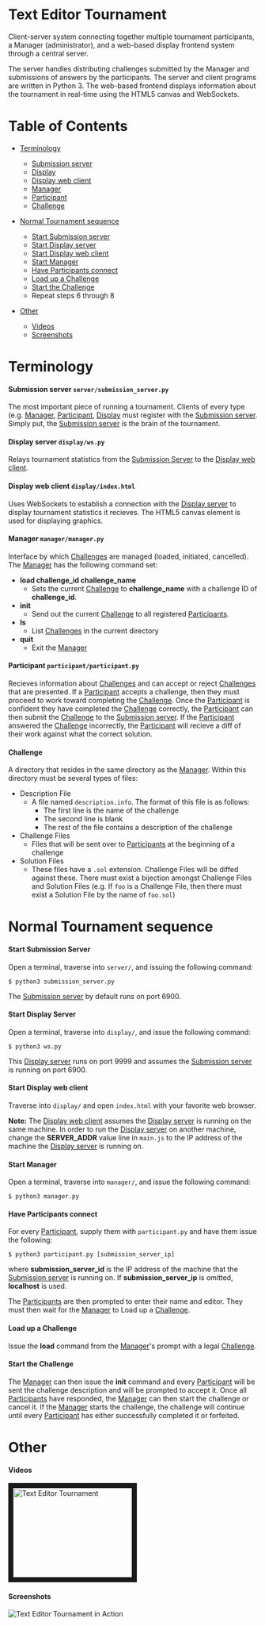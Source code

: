 Text Editor Tournament
=======================

Client-server system connecting together multiple tournament participants, a
Manager (administrator), and a web-based display frontend system through a
central server.

The server handles distributing challenges submitted by the Manager and
submissions of answers by the participants. The server and client programs are
written in Python 3. The web-based frontend displays information about the
tournament in real-time using the HTML5 canvas and WebSockets.

Table of Contents
=================

* [Terminology](#terminology)
    * [Submission server](#submission-server-serversubmission_serverpy)
    * [Display](#display-server-displaywspy)
    * [Display web client](#display-web-client-displayindexhtml)
    * [Manager](#manager-managermanagerpy)
    * [Participant](#participant-participantparticipantpy)
    * [Challenge](#challenge)

* [Normal Tournament sequence](#normal-tournament-sequence)
    * [Start Submission server](#start-submission-server)
    * [Start Display server](#start-display-server)
    * [Start Display web client](#start-display-web-client)
    * [Start Manager](#start-manager)
    * [Have Participants connect](#have-participants-connect)
    * [Load up a Challenge](#load-up-a-challenge)
    * [Start the Challenge](#start-the-challenge)
    * Repeat steps 6 through 8

* [Other](#other)
    * [Videos](#video)
    * [Screenshots](#screenshots)


Terminology
===========

#### Submission server `server/submission_server.py`

The most important piece of running a tournament. Clients of every type (e.g.
[Manager](#manager-managermanagerpy),
[Participant](#participant-participantparticipantpy),
[Display](#display-server-displaywspy) must register with the [Submission
server](#submission-server-serversubmission_serverpy). Simply put, the
[Submission server](#submission-server-serversubmission_serverpy) is the brain
of the tournament.

#### Display server `display/ws.py`

Relays tournament statistics from the [Submission
Server](#submission-server-serversubmission_serverpy) to the [Display web
client](#display-web-client-displayindexhtml).

#### Display web client `display/index.html` 

Uses WebSockets to establish a connection with the [Display
server](#display-server-displaywspy) to display tournament statistics it
recieves. The HTML5 canvas element is used for displaying graphics.

#### Manager `manager/manager.py` 

Interface by which [Challenges](#challenge) are managed (loaded, initiated,
cancelled). The [Manager](#manager-managermanagerpy) has the following command
set:

* **load challenge_id challenge_name**
    * Sets the current [Challenge](#challenge) to **challenge_name** with a
      challenge ID of **challenge_id**.
* **init**
    * Send out the current [Challenge](#challenge) to all registered
      [Participants](#participant-participantparticipantpy).
* **ls**
    * List [Challenges](#challenge) in the current directory
* **quit**
    * Exit the [Manager](#manager-managermanagerpy)

#### Participant `participant/participant.py`

Recieves information about [Challenges](#challenge) and can accept or reject
[Challenges](#challenge) that are presented. If a
[Participant](#participant-participantparticipantpy) accepts a challenge, then
they must proceed to work toward completing the [Challenge](#challenge). Once
the [Participant](#participant-participantparticipantpy) is confident they have
completed the [Challenge](#challenge) correctly, the
[Participant](#participant-participantparticipantpy) can then submit the
[Challenge](#challenge) to the [Submission
server](#submission-server-serversubmission_serverpy). If the
[Participant](#participant-participantparticipantpy) answered the
[Challenge](#challenge) incorrectly, the
[Participant](#participant-participantparticipantpy) will recieve a diff of
their work against what the correct solution.

#### Challenge

A directory that resides in the same directory as the
[Manager](#manager-managermanagerpy). Within this directory must be several
types of files:

* Description File
    * A file named `description.info`. The format of this file is as follows:
        * The first line is the name of the challenge
        * The second line is blank
        * The rest of the file contains a description of the challenge
* Challenge Files
    * Files that will be sent over to
      [Participants](#participant-participantparticipantpy) at the beginning of
      a challenge
* Solution Files
    * These files have a `.sol` extension. Challenge Files will be diffed
      against these. There must exist a bijection amongst Challenge Files and
      Solution Files (e.g. If `foo` is a Challenge File, then there must exist a
      Solution File by the name of `foo.sol`)


Normal Tournament sequence
==========================

#### Start Submission Server

Open a terminal, traverse into `server/`, and issuing the following command:

    $ python3 submission_server.py

The [Submission server](#submission-server-serversubmission_serverpy) by default
runs on port 6900.

#### Start Display Server

Open a terminal, traverse into `display/`, and issue the following command:

    $ python3 ws.py

This [Display server](#display-server-displaywspy) runs on port 9999 and
assumes the [Submission server](#submission-server-serversubmission_serverpy) is
running on port 6900.

#### Start Display web client

Traverse into `display/` and open `index.html` with your favorite web browser.

**Note:** The [Display web client](#display-web-client-displayindexhtml) assumes
the [Display server](#display-server-displaywspy) is running on the same
machine. In order to run the [Display server](#display-server-displaywspy) on
another machine, change the **SERVER_ADDR** value line in `main.js` to the IP
address of the machine the [Display server](#display-server-displaywspy) is
running on.

#### Start Manager

Open a terminal, traverse into `manager/`, and issue the following command:

    $ python3 manager.py

#### Have Participants connect

For every [Participant](#participant-participantparticipantpy), supply them with
`participant.py` and have them issue the following:

    $ python3 participant.py [submission_server_ip]

where **submission_server_id** is the IP address of the machine that the
[Submission server](#submission-server-serversubmission_serverpy) is running on.
If **submission_server_ip** is omitted, **localhost** is used.

The [Participants](#participant-participantparticipantpy) are then prompted to
enter their name and editor. They must then wait for the
[Manager](#manager-managermanagerpy) to Load up a [Challenge](#challenge).

#### Load up a Challenge

Issue the **load** command from the [Manager](#manager-managermanagerpy)'s
prompt with a legal [Challenge](#challenge).

#### Start the Challenge

The [Manager](#manager-managermanagerpy) can then issue the **init** command and
every [Participant](#participant-participantparticipantpy) will be sent the
challenge description and will be prompted to accept it. Once all
[Participants](#participant-participantparticipantpy) have responded, the
[Manager](#manager-managermanagerpy) can then start the challenge or cancel it.
If the [Manager](#manager-managermanagerpy) starts the challenge, the challenge
will continue until every [Participant](#participant-participantparticipantpy)
has either successfully completed it or forfeited.

Other
=====


#### Videos

<a href="http://www.youtube.com/watch?feature=player_embedded&v=7cm5bPccSeg" target="_blank">
  <img src="http://img.youtube.com/vi/7cm5bPccSeg/0.jpg" alt="Text Editor Tournament" width="240" height="180" border="10" />
</a>

#### Screenshots

![Text Editor Tournament in Action](https://raw.github.com/ebanner/text-editing-tournament/master/screenshot/TET.png "Screenshot")
